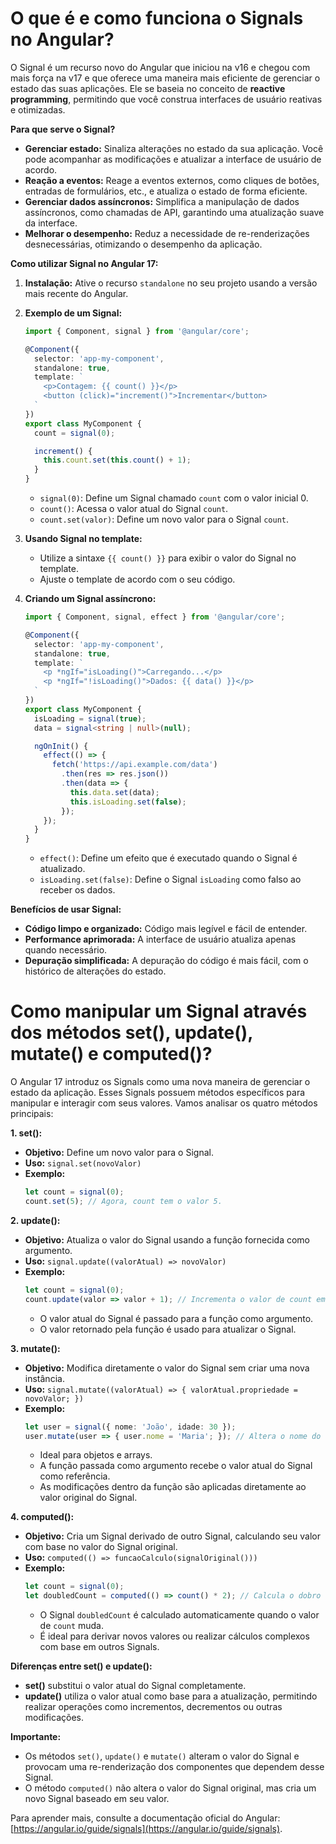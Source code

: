 # O que é e como funciona o Signals no Angular?

O Signal é um recurso novo do Angular que iniciou na v16 e chegou com mais força na v17 e que oferece uma maneira mais eficiente de gerenciar o estado das suas aplicações. Ele se baseia no conceito de **reactive programming**, permitindo que você construa interfaces de usuário reativas e otimizadas.

**Para que serve o Signal?**

* **Gerenciar estado:** Sinaliza alterações no estado da sua aplicação. Você pode acompanhar as modificações e atualizar a interface de usuário de acordo.
* **Reação a eventos:** Reage a eventos externos, como cliques de botões, entradas de formulários, etc., e atualiza o estado de forma eficiente.
* **Gerenciar dados assíncronos:** Simplifica a manipulação de dados assíncronos, como chamadas de API, garantindo uma atualização suave da interface.
* **Melhorar o desempenho:** Reduz a necessidade de re-renderizações desnecessárias, otimizando o desempenho da aplicação.

**Como utilizar Signal no Angular 17:**

1. **Instalação:** Ative o recurso `standalone` no seu projeto usando a versão mais recente do Angular.
2. **Exemplo de um Signal:**

    ```typescript
    import { Component, signal } from '@angular/core';

    @Component({
      selector: 'app-my-component',
      standalone: true,
      template: `
        <p>Contagem: {{ count() }}</p>
        <button (click)="increment()">Incrementar</button>
      `
    })
    export class MyComponent {
      count = signal(0);

      increment() {
        this.count.set(this.count() + 1);
      }
    }
    ```

    * `signal(0)`: Define um Signal chamado `count` com o valor inicial 0.
    * `count()`: Acessa o valor atual do Signal `count`.
    * `count.set(valor)`: Define um novo valor para o Signal `count`.

3. **Usando Signal no template:**

    * Utilize a sintaxe `{{ count() }}` para exibir o valor do Signal no template.
    * Ajuste o template de acordo com o seu código.

4. **Criando um Signal assíncrono:**

    ```typescript
    import { Component, signal, effect } from '@angular/core';

    @Component({
      selector: 'app-my-component',
      standalone: true,
      template: `
        <p *ngIf="isLoading()">Carregando...</p>
        <p *ngIf="!isLoading()">Dados: {{ data() }}</p>
      `
    })
    export class MyComponent {
      isLoading = signal(true);
      data = signal<string | null>(null);

      ngOnInit() {
        effect(() => {
          fetch('https://api.example.com/data')
            .then(res => res.json())
            .then(data => {
              this.data.set(data);
              this.isLoading.set(false);
            });
        });
      }
    }
    ```

    * `effect()`: Define um efeito que é executado quando o Signal é atualizado.
    * `isLoading.set(false)`: Define o Signal `isLoading` como falso ao receber os dados.

**Benefícios de usar Signal:**

* **Código limpo e organizado:** Código mais legível e fácil de entender.
* **Performance aprimorada:** A interface de usuário atualiza apenas quando necessário.
* **Depuração simplificada:** A depuração do código é mais fácil, com o histórico de alterações do estado.

# Como manipular um Signal através dos métodos set(), update(), mutate() e computed()?

O Angular 17 introduz os Signals como uma nova maneira de gerenciar o estado da aplicação. Esses Signals possuem métodos específicos para manipular e interagir com seus valores. Vamos analisar os quatro métodos principais:

**1. set():**

* **Objetivo:** Define um novo valor para o Signal. 
* **Uso:** `signal.set(novoValor)`
* **Exemplo:**
    ```typescript
    let count = signal(0);
    count.set(5); // Agora, count tem o valor 5.
    ```

**2. update():**

* **Objetivo:** Atualiza o valor do Signal usando a função fornecida como argumento.
* **Uso:** `signal.update((valorAtual) => novoValor)`
* **Exemplo:**
    ```typescript
    let count = signal(0);
    count.update(valor => valor + 1); // Incrementa o valor de count em 1.
    ```
    * O valor atual do Signal é passado para a função como argumento. 
    * O valor retornado pela função é usado para atualizar o Signal.

**3. mutate():**

* **Objetivo:** Modifica diretamente o valor do Signal sem criar uma nova instância.
* **Uso:** `signal.mutate((valorAtual) => { valorAtual.propriedade = novoValor; })`
* **Exemplo:**
    ```typescript
    let user = signal({ nome: 'João', idade: 30 });
    user.mutate(user => { user.nome = 'Maria'; }); // Altera o nome do objeto user.
    ```
    * Ideal para objetos e arrays.
    * A função passada como argumento recebe o valor atual do Signal como referência.
    * As modificações dentro da função são aplicadas diretamente ao valor original do Signal.

**4. computed():**

* **Objetivo:** Cria um Signal derivado de outro Signal, calculando seu valor com base no valor do Signal original.
* **Uso:** `computed(() => funcaoCalculo(signalOriginal()))`
* **Exemplo:**
    ```typescript
    let count = signal(0);
    let doubledCount = computed(() => count() * 2); // Calcula o dobro do valor de count.
    ```
    * O Signal `doubledCount` é calculado automaticamente quando o valor de `count` muda.
    * É ideal para derivar novos valores ou realizar cálculos complexos com base em outros Signals.

**Diferenças entre set() e update():**

* **set()** substitui o valor atual do Signal completamente. 
* **update()** utiliza o valor atual como base para a atualização, permitindo realizar operações como incrementos, decrementos ou outras modificações.

**Importante:**

* Os métodos `set()`, `update()` e `mutate()` alteram o valor do Signal e provocam uma re-renderização dos componentes que dependem desse Signal.
* O método `computed()` não altera o valor do Signal original, mas cria um novo Signal baseado em seu valor.

Para aprender mais, consulte a documentação oficial do Angular: [https://angular.io/guide/signals](https://angular.io/guide/signals).
